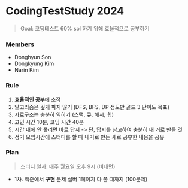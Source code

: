 # CodingTestStudy 2024

> Goal: 코딩테스트 60% sol 하기 위해 효율적으로 공부하기

### Members
- Donghyun Son
- Dongkyung Kim
- Narin Kim

### Rule
1. **효율적인 공부**에 초점
2. 알고리즘은 깊게 파지 않기 (DFS, BFS, DP 정도만 골드 3 난이도 목표)
3. 자료구조는 충분히 익히기 (스택, 큐, 해시, 힙)
4. 고민 시간 10분, 코딩 시간 40분
5. 시간 내에 안 풀리면 바로 답지 -> 단, 답지를 참고하여 충분히 내 거로 만들 것
6. 정기 모임시간에 스터디를 할 때 내거로 만든 새로 공부한 내용을 공유

### Plan
> 스터디 일자: 매주 월요일 오후 9시 (비대면)

- 1차. 백준에서 **구현** 문제 실버 1페이지 다 풀 때까지 (100문제)
